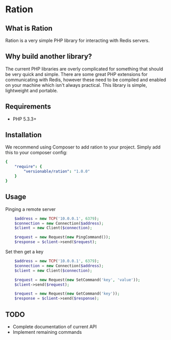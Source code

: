 Ration
======

What is Ration
--------------

Ration is a very simple PHP library for interacting with Redis servers.

Why build another library?
--------------------------

The current PHP libraries are overly complicated for something that should be very quick and simple.
There are some great PHP extensions for communicating with Redis, however these need to be compiled and enabled on your machine
which isn't always practical. This library is simple, lightweight and portable.

Requirements
------------

* PHP 5.3.3+

Installation
------------

We recommend using Composer to add ration to your project. Simply add this to your composer config:

```yaml
{
    "require": {
        "versionable/ration": "1.0.0"
    }
}
```

Usage
-----

Pinging a remote server

```php
    $address = new TCP('10.0.0.1', 6379);
    $connection = new Connection($address);
    $client = new Client($connection);

    $request = new Request(new PingCommand());
    $response = $client->send($request);
```

Set then get a key

```php
    $address = new TCP('10.0.0.1', 6379);
    $connection = new Connection($address);
    $client = new Client($connection);

    $request = new Request(new SetCommand('key', 'value'));
    $client->send($request);

    $request = new Request(new GetCommand('key'));
    $response = $client->send($response);
```

TODO
----

* Complete documentation of current API
* Implement remaining commands
